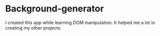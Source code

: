 # Background-generator

I created this app while learning DOM manipulation.
It helped me a lot in creating my other projects.
